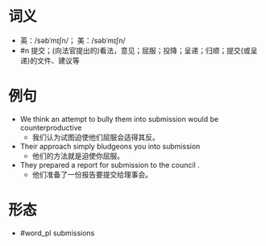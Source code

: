 # 词义
- 英：/səbˈmɪʃn/； 美：/səbˈmɪʃn/
- #n 提交；(向法官提出的)看法，意见；屈服；投降；呈递；归顺；提交(或呈递)的文件、建议等
# 例句
- We think an attempt to bully them into submission would be counterproductive
	- 我们认为试图迫使他们屈服会适得其反。
- Their approach simply bludgeons you into submission
	- 他们的方法就是迫使你屈服。
- They prepared a report for submission to the council .
	- 他们准备了一份报告要提交给理事会。
# 形态
- #word_pl submissions
